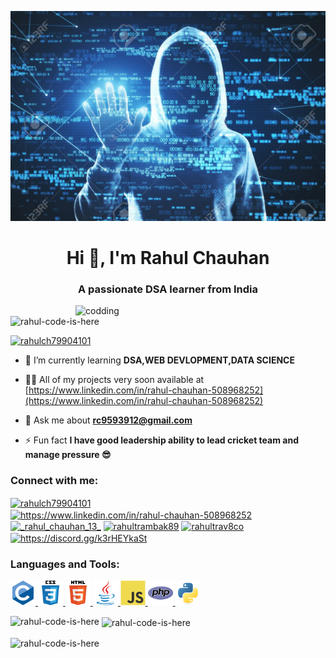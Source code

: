 ![logo](https://github.com/Rahul-code-is-here/Rahul-code-is-here/blob/main/github%20banner.png)
<h1 align="center">Hi 👋, I'm Rahul Chauhan</h1>
<h3 align="center">A passionate DSA learner from India</h3>

<img align="right" alt="codding" width="400" src="https://user-images.githubusercontent.com/74038190/225813708-98b745f2-7d22-48cf-9150-083f1b00d6c9.gif">

<p align="left"> <img src="https://komarev.com/ghpvc/?username=rahul-code-is-here&label=Profile%20views&color=0e75b6&style=flat" alt="rahul-code-is-here" /> </p>

<p align="left"> <a href="https://twitter.com/rahulch79904101" target="blank"><img src="https://img.shields.io/twitter/follow/rahulch79904101?logo=twitter&style=for-the-badge" alt="rahulch79904101" /></a> </p>

- 🌱 I’m currently learning **DSA,WEB DEVLOPMENT,DATA SCIENCE**

- 👨‍💻 All of my projects very soon available at [https://www.linkedin.com/in/rahul-chauhan-508968252](https://www.linkedin.com/in/rahul-chauhan-508968252)

- 💬 Ask me about **rc9593912@gmail.com**

- ⚡ Fun fact **I have good leadership ability to lead cricket team and manage pressure 😎**

<h3 align="left">Connect with me:</h3>
<p align="left">
<a href="https://twitter.com/rahulch79904101" target="blank"><img align="center" src="https://raw.githubusercontent.com/rahuldkjain/github-profile-readme-generator/master/src/images/icons/Social/twitter.svg" alt="rahulch79904101" height="30" width="40" /></a>
<a href="https://linkedin.com/in/https://www.linkedin.com/in/rahul-chauhan-508968252" target="blank"><img align="center" src="https://raw.githubusercontent.com/rahuldkjain/github-profile-readme-generator/master/src/images/icons/Social/linked-in-alt.svg" alt="https://www.linkedin.com/in/rahul-chauhan-508968252" height="30" width="40" /></a>
<a href="https://instagram.com/_rahul_chauhan_13_" target="blank"><img align="center" src="https://raw.githubusercontent.com/rahuldkjain/github-profile-readme-generator/master/src/images/icons/Social/instagram.svg" alt="_rahul_chauhan_13_" height="30" width="40" /></a>
<a href="https://www.leetcode.com/rahultrambak89" target="blank"><img align="center" src="https://raw.githubusercontent.com/rahuldkjain/github-profile-readme-generator/master/src/images/icons/Social/leet-code.svg" alt="rahultrambak89" height="30" width="40" /></a>
<a href="https://auth.geeksforgeeks.org/user/rahultrav8co" target="blank"><img align="center" src="https://raw.githubusercontent.com/rahuldkjain/github-profile-readme-generator/master/src/images/icons/Social/geeks-for-geeks.svg" alt="rahultrav8co" height="30" width="40" /></a>
<a href="https://discord.gg/https://discord.gg/k3rHEYkaSt" target="blank"><img align="center" src="https://raw.githubusercontent.com/rahuldkjain/github-profile-readme-generator/master/src/images/icons/Social/discord.svg" alt="https://discord.gg/k3rHEYkaSt" height="30" width="40" /></a>
</p>

<h3 align="left">Languages and Tools:</h3>
<p align="left"> <a href="https://www.cprogramming.com/" target="_blank" rel="noreferrer"> <img src="https://raw.githubusercontent.com/devicons/devicon/master/icons/c/c-original.svg" alt="c" width="40" height="40"/> </a> <a href="https://www.w3schools.com/css/" target="_blank" rel="noreferrer"> <img src="https://raw.githubusercontent.com/devicons/devicon/master/icons/css3/css3-original-wordmark.svg" alt="css3" width="40" height="40"/> </a> <a href="https://www.w3.org/html/" target="_blank" rel="noreferrer"> <img src="https://raw.githubusercontent.com/devicons/devicon/master/icons/html5/html5-original-wordmark.svg" alt="html5" width="40" height="40"/> </a> <a href="https://www.java.com" target="_blank" rel="noreferrer"> <img src="https://raw.githubusercontent.com/devicons/devicon/master/icons/java/java-original.svg" alt="java" width="40" height="40"/> </a> <a href="https://developer.mozilla.org/en-US/docs/Web/JavaScript" target="_blank" rel="noreferrer"> <img src="https://raw.githubusercontent.com/devicons/devicon/master/icons/javascript/javascript-original.svg" alt="javascript" width="40" height="40"/> </a> <a href="https://www.php.net" target="_blank" rel="noreferrer"> <img src="https://raw.githubusercontent.com/devicons/devicon/master/icons/php/php-original.svg" alt="php" width="40" height="40"/> </a> <a href="https://www.python.org" target="_blank" rel="noreferrer"> <img src="https://raw.githubusercontent.com/devicons/devicon/master/icons/python/python-original.svg" alt="python" width="40" height="40"/> </a> </p>

<p><img align="left" src="https://github-readme-stats.vercel.app/api/top-langs?username=rahul-code-is-here&show_icons=true&locale=en&layout=compact" alt="rahul-code-is-here" /></p>

<p>&nbsp;<img align="center" src="https://github-readme-stats.vercel.app/api?username=rahul-code-is-here&show_icons=true&locale=en" alt="rahul-code-is-here" /></p>

<p><img align="center" src="https://github-readme-streak-stats.herokuapp.com/?user=rahul-code-is-here&" alt="rahul-code-is-here" /></p>

